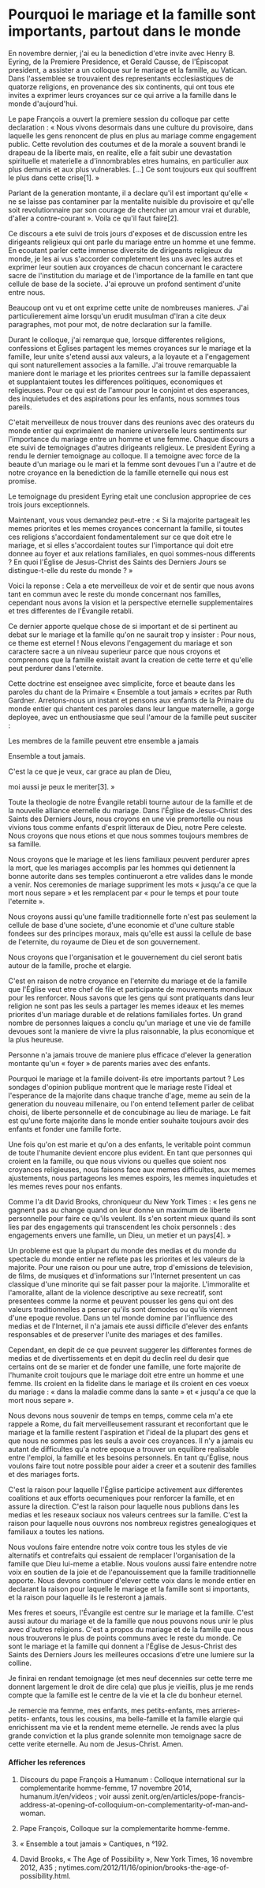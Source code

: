 # Pourquoi le mariage et la famille sont importants, partout dans le monde

En novembre dernier, j'ai eu la benediction d'etre invite avec Henry B.
Eyring, de la Premiere Presidence, et Gerald Causse, de l'Épiscopat president,
a assister a un colloque sur le mariage et la famille, au Vatican. Dans
l'assemblee se trouvaient des representants ecclesiastiques de quatorze
religions, en provenance des six continents, qui ont tous ete invites a
exprimer leurs croyances sur ce qui arrive a la famille dans le monde
d'aujourd'hui.

Le pape François a ouvert la premiere session du colloque par cette
declaration : « Nous vivons desormais dans une culture du provisoire, dans
laquelle les gens renoncent de plus en plus au mariage comme engagement
public. Cette revolution des coutumes et de la morale a souvent brandi le
drapeau de la liberte mais, en realite, elle a fait subir une devastation
spirituelle et materielle a d'innombrables etres humains, en particulier aux
plus demunis et aux plus vulnerables. [...] Ce sont toujours eux qui souffrent
le plus dans cette crise[1]. »

Parlant de la generation montante, il a declare qu'il est important qu'elle «
ne se laisse pas contaminer par la mentalite nuisible du provisoire et qu'elle
soit revolutionnaire par son courage de chercher un amour vrai et durable,
d'aller a contre-courant ». Voila ce qu'il faut faire[2].

Ce discours a ete suivi de trois jours d'exposes et de discussion entre les
dirigeants religieux qui ont parle du mariage entre un homme et une femme. En
ecoutant parler cette immense diversite de dirigeants religieux du monde, je
les ai vus s'accorder completement les uns avec les autres et exprimer leur
soutien aux croyances de chacun concernant le caractere sacre de l'institution
du mariage et de l'importance de la famille en tant que cellule de base de la
societe. J'ai eprouve un profond sentiment d'unite entre nous.

Beaucoup ont vu et ont exprime cette unite de nombreuses manieres. J'ai
particulierement aime lorsqu'un erudit musulman d'Iran a cite deux
paragraphes, mot pour mot, de notre declaration sur la famille.

Durant le colloque, j'ai remarque que, lorsque differentes religions,
confessions et Églises partagent les memes croyances sur le mariage et la
famille, leur unite s'etend aussi aux valeurs, a la loyaute et a l'engagement
qui sont naturellement associes a la famille. J'ai trouve remarquable la
maniere dont le mariage et les priorites centrees sur la famille depassaient
et supplantaient toutes les differences politiques, economiques et
religieuses. Pour ce qui est de l'amour pour le conjoint et des esperances,
des inquietudes et des aspirations pour les enfants, nous sommes tous pareils.

C'etait merveilleux de nous trouver dans des reunions avec des orateurs du
monde entier qui exprimaient de maniere universelle leurs sentiments sur
l'importance du mariage entre un homme et une femme. Chaque discours a ete
suivi de temoignages d'autres dirigeants religieux. Le president Eyring a
rendu le dernier temoignage au colloque. Il a temoigne avec force de la beaute
d'un mariage ou le mari et la femme sont devoues l'un a l'autre et de notre
croyance en la benediction de la famille eternelle qui nous est promise.

Le temoignage du president Eyring etait une conclusion appropriee de ces trois
jours exceptionnels.

Maintenant, vous vous demandez peut-etre : « Si la majorite partageait les
memes priorites et les memes croyances concernant la famille, si toutes ces
religions s'accordaient fondamentalement sur ce que doit etre le mariage, et
si elles s'accordaient toutes sur l'importance qui doit etre donnee au foyer
et aux relations familiales, en quoi sommes-nous differents ? En quoi l'Église
de Jesus-Christ des Saints des Derniers Jours se distingue-t-elle du reste du
monde ? »

Voici la reponse : Cela a ete merveilleux de voir et de sentir que nous avons
tant en commun avec le reste du monde concernant nos familles, cependant nous
avons la vision et la perspective eternelle supplementaires et tres
differentes de l'Évangile retabli.

Ce dernier apporte quelque chose de si important et de si pertinent au debat
sur le mariage et la famille qu'on ne saurait trop y insister : Pour nous, ce
theme est eternel ! Nous elevons l'engagement du mariage et son caractere
sacre a un niveau superieur parce que nous croyons et comprenons que la
famille existait avant la creation de cette terre et qu'elle peut perdurer
dans l'eternite.

Cette doctrine est enseignee avec simplicite, force et beaute dans les paroles
du chant de la Primaire « Ensemble a tout jamais » ecrites par Ruth Gardner.
Arretons-nous un instant et pensons aux enfants de la Primaire du monde entier
qui chantent ces paroles dans leur langue maternelle, a gorge deployee, avec
un enthousiasme que seul l'amour de la famille peut susciter :

Les membres de la famille peuvent etre ensemble a jamais

Ensemble a tout jamais.

C'est la ce que je veux, car grace au plan de Dieu,

moi aussi je peux le meriter[3]. »

Toute la theologie de notre Évangile retabli tourne autour de la famille et de
la nouvelle alliance eternelle du mariage. Dans l'Église de Jesus-Christ des
Saints des Derniers Jours, nous croyons en une vie premortelle ou nous vivions
tous comme enfants d'esprit litteraux de Dieu, notre Pere celeste. Nous
croyons que nous etions et que nous sommes toujours membres de sa famille.

Nous croyons que le mariage et les liens familiaux peuvent perdurer apres la
mort, que les mariages accomplis par les hommes qui detiennent la bonne
autorite dans ses temples continueront a etre valides dans le monde a venir.
Nos ceremonies de mariage suppriment les mots « jusqu'a ce que la mort nous
separe » et les remplacent par « pour le temps et pour toute l'eternite ».

Nous croyons aussi qu'une famille traditionnelle forte n'est pas seulement la
cellule de base d'une societe, d'une economie et d'une culture stable fondees
sur des principes moraux, mais qu'elle est aussi la cellule de base de
l'eternite, du royaume de Dieu et de son gouvernement.

Nous croyons que l'organisation et le gouvernement du ciel seront batis autour
de la famille, proche et elargie.

C'est en raison de notre croyance en l'eternite du mariage et de la famille
que l'Église veut etre chef de file et participante de mouvements mondiaux
pour les renforcer. Nous savons que les gens qui sont pratiquants dans leur
religion ne sont pas les seuls a partager les memes ideaux et les memes
priorites d'un mariage durable et de relations familiales fortes. Un grand
nombre de personnes laiques a conclu qu'un mariage et une vie de famille
devoues sont la maniere de vivre la plus raisonnable, la plus economique et la
plus heureuse.

Personne n'a jamais trouve de maniere plus efficace d'elever la generation
montante qu'un « foyer » de parents maries avec des enfants.

Pourquoi le mariage et la famille doivent-ils etre importants partout ? Les
sondages d'opinion publique montrent que le mariage reste l'ideal et
l'esperance de la majorite dans chaque tranche d'age, meme au sein de la
generation du nouveau millenaire, ou l'on entend tellement parler de celibat
choisi, de liberte personnelle et de concubinage au lieu de mariage. Le fait
est qu'une forte majorite dans le monde entier souhaite toujours avoir des
enfants et fonder une famille forte.

Une fois qu'on est marie et qu'on a des enfants, le veritable point commun de
toute l'humanite devient encore plus evident. En tant que personnes qui
croient en la famille, ou que nous vivions ou quelles que soient nos croyances
religieuses, nous faisons face aux memes difficultes, aux memes ajustements,
nous partageons les memes espoirs, les memes inquietudes et les memes reves
pour nos enfants.

Comme l'a dit David Brooks, chroniqueur du New York Times : « les gens ne
gagnent pas au change quand on leur donne un maximum de liberte personnelle
pour faire ce qu'ils veulent. Ils s'en sortent mieux quand ils sont lies par
des engagements qui transcendent les choix personnels : des engagements envers
une famille, un Dieu, un metier et un pays[4]. »

Un probleme est que la plupart du monde des medias et du monde du spectacle du
monde entier ne reflete pas les priorites et les valeurs de la majorite. Pour
une raison ou pour une autre, trop d'emissions de television, de films, de
musiques et d'informations sur l'Internet presentent un cas classique d'une
minorite qui se fait passer pour la majorite. L'immoralite et l'amoralite,
allant de la violence descriptive au sexe recreatif, sont presentees comme la
norme et peuvent pousser les gens qui ont des valeurs traditionnelles a penser
qu'ils sont demodes ou qu'ils viennent d'une epoque revolue. Dans un tel monde
domine par l'influence des medias et de l'Internet, il n'a jamais ete aussi
difficile d'elever des enfants responsables et de preserver l'unite des
mariages et des familles.

Cependant, en depit de ce que peuvent suggerer les differentes formes de
medias et de divertissements et en depit du declin reel du desir que certains
ont de se marier et de fonder une famille, une forte majorite de l'humanite
croit toujours que le mariage doit etre entre un homme et une femme. Ils
croient en la fidelite dans le mariage et ils croient en ces voeux du mariage
: « dans la maladie comme dans la sante » et « jusqu'a ce que la mort nous
separe ».

Nous devons nous souvenir de temps en temps, comme cela m'a ete rappele a
Rome, du fait merveilleusement rassurant et reconfortant que le mariage et la
famille restent l'aspiration et l'ideal de la plupart des gens et que nous ne
sommes pas les seuls a avoir ces croyances. Il n'y a jamais eu autant de
difficultes qu'a notre epoque a trouver un equilibre realisable entre
l'emploi, la famille et les besoins personnels. En tant qu'Église, nous
voulons faire tout notre possible pour aider a creer et a soutenir des
familles et des mariages forts.

C'est la raison pour laquelle l'Église participe activement aux differentes
coalitions et aux efforts oecumeniques pour renforcer la famille, et en assure
la direction. C'est la raison pour laquelle nous publions dans les medias et
les reseaux sociaux nos valeurs centrees sur la famille. C'est la raison pour
laquelle nous ouvrons nos nombreux registres genealogiques et familiaux a
toutes les nations.

Nous voulons faire entendre notre voix contre tous les styles de vie
alternatifs et contrefaits qui essaient de remplacer l'organisation de la
famille que Dieu lui-meme a etablie. Nous voulons aussi faire entendre notre
voix en soutien de la joie et de l'epanouissement que la famille
traditionnelle apporte. Nous devons continuer d'elever cette voix dans le
monde entier en declarant la raison pour laquelle le mariage et la famille
sont si importants, et la raison pour laquelle ils le resteront a jamais.

Mes freres et soeurs, l'Évangile est centre sur le mariage et la famille.
C'est aussi autour du mariage et de la famille que nous pouvons nous unir le
plus avec d'autres religions. C'est a propos du mariage et de la famille que
nous nous trouverons le plus de points communs avec le reste du monde. Ce sont
le mariage et la famille qui donnent a l'Église de Jesus-Christ des Saints des
Derniers Jours les meilleures occasions d'etre une lumiere sur la colline.

Je finirai en rendant temoignage (et mes neuf decennies sur cette terre me
donnent largement le droit de dire cela) que plus je vieillis, plus je me
rends compte que la famille est le centre de la vie et la cle du bonheur
eternel.

Je remercie ma femme, mes enfants, mes petits-enfants, mes arrieres-petits-
enfants, tous les cousins, ma belle-famille et la famille elargie qui
enrichissent ma vie et la rendent meme eternelle. Je rends avec la plus grande
conviction et la plus grande solennite mon temoignage sacre de cette verite
eternelle. Au nom de Jesus-Christ. Amen.

#### Afficher les references

  1.  Discours du pape François a Humanum : Colloque international sur la complementarite homme-femme, 17 novembre 2014, humanum.it/en/videos ; voir aussi zenit.org/en/articles/pope-francis-address-at-opening-of-colloquium-on-complementarity-of-man-and-woman.

  2.  Pape François, Colloque sur la complementarite homme-femme.

  3.  « Ensemble a tout jamais » Cantiques, n °192.

  4.  David Brooks, « The Age of Possibility », New York Times, 16 novembre 2012, A35 ; nytimes.com/2012/11/16/opinion/brooks-the-age-of-possibility.html.

